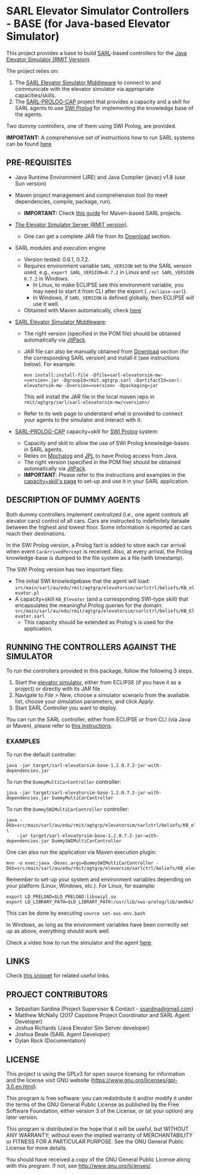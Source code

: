 # SARL Elevator Simulator Controllers - BASE (for Java-based Elevator Simulator) #

This project provides a base to build [SARL](http://www.sarl.io/)-based controllers for the [Java Elevator Simulator (RMIT Version)](https://bitbucket.org/ssardina-research/elevator-sim).

The project relies on:

1. The [SARL Elevator Simulator Middleware](https://bitbucket.org/ssardina-research/sarl-elevatorsim-mw) to connect to and communicate with the elevator simulator via appropriate capacities/skills.
2. The [SARL-PROLOG-CAP](https://bitbucket.org/ssardina-research/sarl-prolog-cap) project that provides a capacity and a skill for SARL agents to use [SWI Prolog](http://www.swi-prolog.org/) for implementing the knowledge base of the agents. 

Two dummy controllers, one of them using SWI Prolog, are provided.

**IMPORTANT:** A comprehensive set of instructions how to run SARL systems can be found [here](https://bitbucket.org/snippets/ssardina/6eybMg/sarl-application-general-information-setup)


## PRE-REQUISITES

* Java Runtime Environment (JRE) and Java Compiler (javac) v1.8 (use Sun version)
* Maven project management and comprehension tool (to meet dependencies, compile, package, run).
	* **IMPORTANT:** Check [this guide](https://bitbucket.org/snippets/ssardina/6eybMg/) for Maven-based SARL projects.
* [The Elevator Simulator Server (RMIT version)](https://bitbucket.org/ssardina-research/elevator-sim).
	* One can get a complete JAR file from its [Download](https://bitbucket.org/ssardina-research/elevator-sim/downloads/) section.
* SARL modules and execution engine
	* Version tested: 0.6.1, 0.7.2.
	* Requires environment variable `SARL_VERSION` set to the SARL version used, e.g., `export SARL_VERSION=0.7.2` in Linux and `set SARL_VERSION 0.7.2` in Windows.
		* In Linux, to make ECLIPSE see this environment variable, you may need to start it from CLI after the export (`./eclipse-sarl`). 
		* In Windows, if `SARL_VERSION` is defined globally, then ECLIPSE will use it well.
	* Obtained with Maven automatically, check [here](http://mvnrepository.com/artifact/io.sarl.maven) 
* [SARL Elevator Simulator Middleware](https://bitbucket.org/ssardina-research/sarl-elevatorsim-mw):
	* The right version (specified in the POM file) should be obtained automatically via [JitPack](https://jitpack.io/#org.bitbucket.ssardina-research/sarl-elevatorsim-mw).
	* JAR file can also be manually obtained from [Download](https://bitbucket.org/ssardina-research/sarl-elevatorsim-mw/downloads/) section (for the corresponding SARL version) and install it (see instructions below). For example:

		```
		mvn install:install-file -Dfile=sarl-elevatorsim-mw-<version>.jar -DgroupId=rmit.agtgrp.sarl -DartifactId=sarl-elevatorsim-mw -Dversion=<version> -Dpackaging=jar
		```

		This will install the JAR file in the local maven repo in `rmit/agtgrp/sarl/sarl-elevatorsim-mw/<version>/` 
	* Refer to its web page to understand what is provided to connect your agents to the simulator and interact with it.
	
* [SARL-PROLOG-CAP](https://bitbucket.org/ssardina-research/sarl-prolog-cap) capacity+skill for [SWI Prolog](http://www.swi-prolog.org/) system:
	* Capacity and skill to allow the use of SWI Prolog knowledge-bases in SARL agents.
	* Relies on [Mochalog](https://github.com/ssardina/mochalog) and [JPL](https://jpl7.org/) to have Prolog access from Java.
	* The right version (specified in the POM file) should be obtained automatically via [JitPack](https://jitpack.io/#org.bitbucket.ssardina-research/sarl-prolog-cap).
	* **IMPORTANT**: Please refer to the instructions and examples in the [capacity+skill's page](https://bitbucket.org/ssardina-research/sarl-prolog-cap) to set-up and use it in your SARL application.


## DESCRIPTION OF DUMMY AGENTS

Both dummy controllers implement centralized (i.e., one agent controls all elevator cars) control of all cars. Cars are instructed to indefinitely iteraate between the highest and lowest floor. 
Some information is reported as cars reach their destinations. 

In the SWI Prolog version, a Prolog fact is added to store each car arrival when event `CarArrivedPercept` is received. 
Also, at every arrival, the Prolog knowledge-base is dumped to the file system as a file (with timestamp).

The SWI Prolog version has two important files:

* The initial SWI knowledgebase that the agent will load: `src/main/sarl/au/edu/rmit/agtgrp/elevatorsim/sarlctrl/beliefs/KB_elevator.pl`
* A capacity+skill `KB_Elevator` (and a corresponding SWI-type skill) that encapsulates the meaningful Prolog queries for the domain: `src/main/sarl/au/edu/rmit/agtgrp/elevatorsim/sarlctrl/beliefs/KB_Elevator.sarl`
	* This capacity should be extended as Prolog's is used for the application. 


## RUNNING THE CONTROLLERS AGAINST THE SIMULATOR

To run the controllers provided in this package, follow the following 3 steps.

1. Start the [elevator simulator](https://bitbucket.org/ssardina-research/elevator-sim), either from ECLIPSE (if you have it as a project) or directly with its JAR file
2. Navigate to *File > New*, choose a simulator scenario from the available list, choose your simulation parameters, and click *Apply*.
3. Start SARL Controller you want to deploy.

You can run the SARL controller, either from ECLIPSE or from CLI (via Java or Maven), please refer to [this instructions](https://bitbucket.org/snippets/ssardina/6eybMg#markdown-header-4-running-the-sarl-application).


### EXAMPLES

To run the default controller:

```
java -jar target/sarl-elevatorsim-base-1.2.0.7.2-jar-with-dependencies.jar
```


To run the `DummyMultiCarController` controller:

	java -jar target/sarl-elevatorsim-base-1.2.0.7.2-jar-with-dependencies.jar DummyMultiCarController

To run the `DummySWIMultiCarController` controller:

	java -Dkb=src/main/sarl/au/edu/rmit/agtgrp/elevatorsim/sarlctrl/beliefs/KB_elevator.pl \
		-jar target/sarl-elevatorsim-base-1.2.0.7.2-jar-with-dependencies.jar DummySWIMultiCarController
		

One can also run the application via Maven execution plugin:

```
mvn -o exec:java -Dexec.args=DummySWIMultiCarController -Dkb=src/main/sarl/au/edu/rmit/agtgrp/elevarsim/sarlctrl/beliefs/KB_elevator.pl
```

Remember to set-up your system and environment variables depending on your platform (Linux, Windows, etc.). 
For Linux, for example:


	export LD_PRELOAD=$LD_PRELOAD:libswipl.so
	export LD_LIBRARY_PATH=$LD_LIBRARY_PATH:/usr/lib/swi-prolog/lib/amd64/

This can be done by executing `source set-swi-env.bash`

In Windows, as long as the environment variables have been correctly set up as above, everything should work well.

Check a video how to run the simulator and the agent [here](https://www.youtube.com/watch?v=rl7YRjPi5pc).
		
		
## LINKS 

Check [this snippet](https://bitbucket.org/snippets/ssardina/6eybMg#markdown-header-1-software-prerequisites-and-links) for related useful links.
		


## PROJECT CONTRIBUTORS 

* Sebastian Sardina (Project Supervisor & Contact - ssardina@gmail.com)
* Matthew McNally (2017 Capstone Project Coordinator and SARL Agent Developer) 
* Joshua Richards (Java Elevator Sim Server developer)
* Joshua Beale (SARL Agent Developer)
* Dylan Rock (Documentation)


## LICENSE 

This project is using the GPLv3 for open source licensing for information and the license visit GNU website (https://www.gnu.org/licenses/gpl-3.0.en.html).

This program is free software: you can redistribute it and/or modify it under the terms of the GNU General Public License as published by the Free Software Foundation, either version 3 of the License, or (at your option) any later version.

This program is distributed in the hope that it will be useful, but WITHOUT ANY WARRANTY; without even the implied warranty of
MERCHANTABILITY or FITNESS FOR A PARTICULAR PURPOSE.  See the GNU General Public License for more details.

You should have received a copy of the GNU General Public License along with this program.  If not, see <http://www.gnu.org/licenses/>.